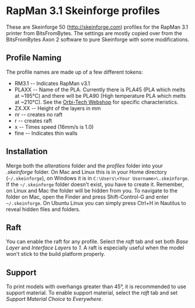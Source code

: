 # RapMan 3.1 Skeinforge profiles

These are Skeinforge 50 (http://skeinforge.com) profiles for the RapMan 3.1 printer from BitsFromBytes. The settings are mostly copied over from the BitsFromBytes Axon 2 software to pure Skeinforge with some modifications.

## Profile Naming

The profile names are made up of a few different tokens:

* RM3.1 -- Indicates RapMan v3.1
* PLAXX -- Name of the PLA. Currently there is PLA45 (PLA which melts at ~195°C) and there will be PLA90 (High temperature PLA which melts at ~210°C). See the [Orbi-Tech Webshop](http://www.orbi-tech.de/shop/Plastic-Welding-Rod/PLA:::30_46.html "Orbi-Tech Webshop") for specific characteristics.
* ZX.XX -- Height of the layers in mm
* nr -- creates no raft
* r -- creates raft
* x -- Times speed (16mm/s is 1.0)
* fine -- Indicates thin walls

## Installation

Merge both the *alterations* folder and the *profiles* folder into your *.skeinforge* folder. On Mac and Linux this is in your Home directory (`~/.skeinforge`), on Windows it is in `C:\Users\<Your Username>\.skeinforge`. If the `~/.skeinforge` folder doesn't exist, you have to create it. Remember, on Linux and Mac the folder will be hidden from you. To navigate to the folder on Mac, open the Finder and press Shift-Control-G and enter `~/.skeinforge`. On Ubuntu Linux you can simply press Ctrl+H in Nautilus to reveal hidden files and folders.

## Raft

You can enable the raft for any profile. Select the *raft* tab and set both *Base Layer* and *Interface Layers* to *1*. A raft is especially useful when the model won't stick to the build platform properly.

## Support

To print models with overhangs greater than 45°, it is recommended to use support material. To enable support material, select the *raft* tab and set *Support Material Choice* to *Everywhere*. 